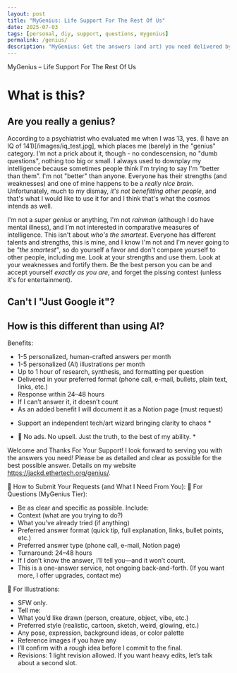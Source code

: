 ```yaml
---
layout: post
title: "MyGenius: Life Support For The Rest Of Us"
date: 2025-07-03
tags: [personal, diy, support, questions, mygenius]
permalink: /genius/
description: "MyGenius: Get the answers (and art) you need delivered by a friendly gay"
---
```


MyGenius – Life Support For The Rest Of Us

# What is this?

## Are you really a genius?

According to a psychiatrist who evaluated me when I was 13, yes.  (I have an IQ of 141)[/images/iq_test.jpg], which places me (barely) in the "genius" category.  I'm not a prick about it, though - no condescension, no "dumb questions", nothing too big or small.  I always used to downplay my intelligence because sometimes people think I'm trying to say I'm "better than them".  I'm not "better" than anyone.  Everyone has their strengths (and weaknesses) and one of mine happens to be a *really nice brain*.  Unfortunately, much to my dismay, *it's not benefitting other people*, and that's what I would like to use it for and I think that's what the cosmos intends as well.

I'm not a *super genius* or anything, I'm not *rainman* (although I do have mental illness), and I'm not interested in comparative measures of intelligence.  This isn't about *who's the smartest*.  Everyone has different talents and strengths, this is mine, and I know I'm not and I'm never going to be *"the smartest"*, so do yourself a favor and don't compare yourself to other people, including me.  Look at your strengths and use them.  Look at your weaknesses and fortify them.  Be the best person you can be and accept yourself *exactly as you are*, and forget the pissing contest (unless it's for entertainment).

## Can't I "Just Google it"?

## How is this different than using AI?

Benefits:
- 1-5 personalized, human-crafted answers per month
- 1-5 personalized (AI) illustrations per month
- Up to 1 hour of research, synthesis, and formatting per question
- Delivered in your preferred format (phone call, e-mail, bullets, plain text, links, etc.)
- Response within 24–48 hours
- If I can’t answer it, it doesn’t count
- As an added benefit I will document it as a Notion page (must request)

* Support an independent tech/art wizard bringing clarity to chaos *

* 🧠 No ads. No upsell. Just the truth, to the best of my ability. *

Welcome and Thanks For Your Support! I look forward to serving you with the answers you need!  Please be as detailed and clear as possible for the best possible answer.  Details on my website https://jackd.ethertech.org/genius/.

📝 How to Submit Your Requests (and What I Need From You):
🧠 For Questions (MyGenius Tier):

-  Be as clear and specific as possible. Include:
-  Context (what are you trying to do?)
-  What you’ve already tried (if anything)
-  Preferred answer format (quick tip, full explanation, links, bullet points, etc.)
-  Preferred answer type (phone call, e-mail, Notion page)
-  Turnaround: 24–48 hours
-  If I don’t know the answer, I’ll tell you—and it won’t count.
-  This is a one-answer service, not ongoing back-and-forth. (If you want more, I offer upgrades, contact me)

🎨 For Illustrations:
-  SFW only.
-  Tell me:
-   What you’d like drawn (person, creature, object, vibe, etc.)
-   Preferred style (realistic, cartoon, sketch, weird, glowing, etc.)
-   Any pose, expression, background ideas, or color palette
-   Reference images if you have any
-   I’ll confirm with a rough idea before I commit to the final.
-   Revisions: 1 light revision allowed. If you want heavy edits, let’s talk about a second slot.